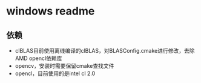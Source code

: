 # windows readme
## 依赖
* clBLAS目前使用离线编译的clBLAS，对BLASConfig.cmake进行修改，去除AMD opencl依赖库
* opencv，安装时需要保留cmake查找文件
* opencl，目前使用的是intel cl 2.0